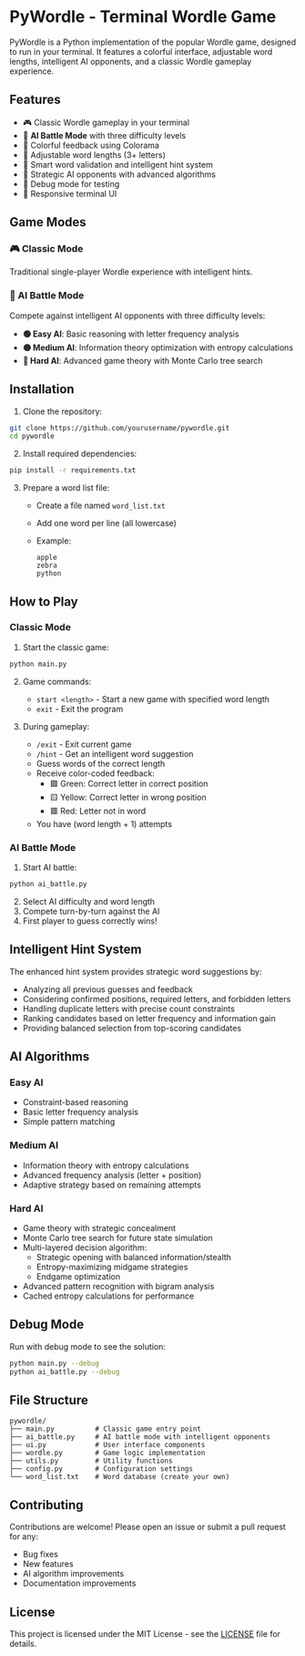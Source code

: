 
# PyWordle - Terminal Wordle Game

PyWordle is a Python implementation of the popular Wordle game, designed to run in your terminal. It features a colorful interface, adjustable word lengths, intelligent AI opponents, and a classic Wordle gameplay experience.

## Features

- 🎮 Classic Wordle gameplay in your terminal
- 🤖 **AI Battle Mode** with three difficulty levels
- 🎨 Colorful feedback using Colorama
- 🔢 Adjustable word lengths (3+ letters)
- 🧠 Smart word validation and intelligent hint system
- 🎯 Strategic AI opponents with advanced algorithms
- 🐛 Debug mode for testing
- 📱 Responsive terminal UI

## Game Modes

### 🎮 Classic Mode

Traditional single-player Wordle experience with intelligent hints.

### 🤖 AI Battle Mode

Compete against intelligent AI opponents with three difficulty levels:

- **🟢 Easy AI**: Basic reasoning with letter frequency analysis
- **🟡 Medium AI**: Information theory optimization with entropy calculations
- **🔴 Hard AI**: Advanced game theory with Monte Carlo tree search

## Installation

1. Clone the repository:

```bash
git clone https://github.com/yourusername/pywordle.git
cd pywordle
```

2. Install required dependencies:

```bash
pip install -r requirements.txt
```

3. Prepare a word list file:

   - Create a file named `word_list.txt`
   - Add one word per line (all lowercase)
   - Example:

     ```text
     apple
     zebra
     python
     ```

## How to Play

### Classic Mode

1. Start the classic game:

```bash
python main.py
```

2. Game commands:

   - `start <length>` - Start a new game with specified word length
   - `exit` - Exit the program
3. During gameplay:

   - `/exit` - Exit current game
   - `/hint` - Get an intelligent word suggestion
   - Guess words of the correct length
   - Receive color-coded feedback:
     - 🟩 Green: Correct letter in correct position
     - 🟨 Yellow: Correct letter in wrong position
     - 🟥 Red: Letter not in word
   - You have (word length + 1) attempts

### AI Battle Mode

1. Start AI battle:

```bash
python ai_battle.py
```

2. Select AI difficulty and word length
3. Compete turn-by-turn against the AI
4. First player to guess correctly wins!

## Intelligent Hint System

The enhanced hint system provides strategic word suggestions by:

- Analyzing all previous guesses and feedback
- Considering confirmed positions, required letters, and forbidden letters
- Handling duplicate letters with precise count constraints
- Ranking candidates based on letter frequency and information gain
- Providing balanced selection from top-scoring candidates

## AI Algorithms

### Easy AI

- Constraint-based reasoning
- Basic letter frequency analysis
- Simple pattern matching

### Medium AI

- Information theory with entropy calculations
- Advanced frequency analysis (letter + position)
- Adaptive strategy based on remaining attempts

### Hard AI

- Game theory with strategic concealment
- Monte Carlo tree search for future state simulation
- Multi-layered decision algorithm:
  - Strategic opening with balanced information/stealth
  - Entropy-maximizing midgame strategies
  - Endgame optimization
- Advanced pattern recognition with bigram analysis
- Cached entropy calculations for performance

## Debug Mode

Run with debug mode to see the solution:

```bash
python main.py --debug
python ai_battle.py --debug
```

## File Structure

```text
pywordle/
├── main.py          # Classic game entry point
├── ai_battle.py     # AI battle mode with intelligent opponents
├── ui.py            # User interface components
├── wordle.py        # Game logic implementation
├── utils.py         # Utility functions
├── config.py        # Configuration settings
└── word_list.txt    # Word database (create your own)
```

## Contributing

Contributions are welcome! Please open an issue or submit a pull request for any:

- Bug fixes
- New features
- AI algorithm improvements
- Documentation improvements

## License

This project is licensed under the MIT License - see the [LICENSE](https://github.com/TwAzuremy/PyWordle/blob/master/LICENSE) file for details.
